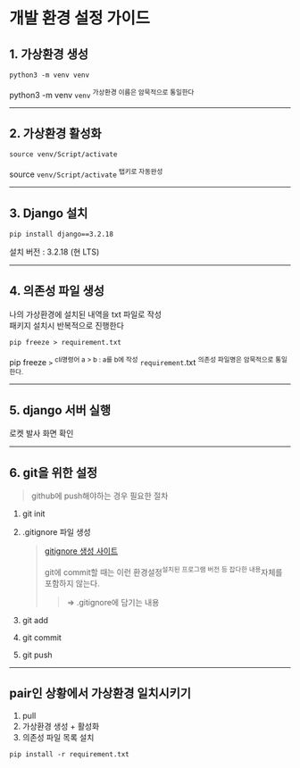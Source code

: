 # 개발 환경 설정 가이드

## 1. 가상환경 생성

```
python3 -m venv venv
```

python3 -m venv `venv` <sup>가상환경 이름은 암묵적으로 통일한다</sup>

---

## 2. 가상환경 활성화

```
source venv/Script/activate
```

source `venv/Script/activate` <sup>탭키로 자동완성</sup>

---

## 3. Django 설치

```
pip install django==3.2.18
```

설치 버전 : 3.2.18 (현 LTS)<sup></sup>

---

## 4. 의존성 파일 생성

나의 가상환경에 설치된 내역을 txt 파일로 작성\
패키지 설치시 반복적으로 진행한다

```
pip freeze > requirement.txt
```

pip freeze `>` <sup>cli명령어 a > b : a를 b에 작성</sup> `requirement`.txt <sup>의존성 파일명은 암묵적으로 통일한다.</sup>

---

## 5. django 서버 실행

로켓 발사 화면 확인

---

## 6. git을 위한 설정

> github에 push해야하는 경우 필요한 절차

1. git init
2. .gitignore 파일 생성

   > [gitignore 생성 사이트](https://www.toptal.com/developers/gitignore)
   >
   > git에 commit할 때는 이런 환경설정<sup>설치된 프로그램 버전 등 잡다한 내용</sup>자체를 포함하지 않는다.
   >
   > > &rArr; .gitignore에 담기는 내용

3. git add
4. git commit
5. git push

---

## pair인 상황에서 가상환경 일치시키기

1. pull
2. 가상환경 생성 + 활성화
3. 의존성 파일 목록 설치

```
pip install -r requirement.txt
```
